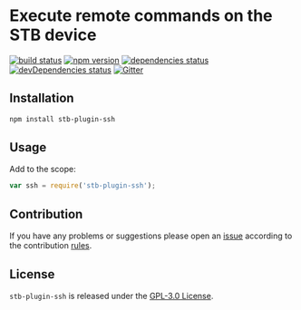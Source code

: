 Execute remote commands on the STB device
=========================================

[![build status](https://img.shields.io/travis/stbsdk/plugin-ssh.svg?style=flat-square)](https://travis-ci.org/stbsdk/plugin-ssh)
[![npm version](https://img.shields.io/npm/v/stb-plugin-ssh.svg?style=flat-square)](https://www.npmjs.com/package/stb-plugin-ssh)
[![dependencies status](https://img.shields.io/david/stbsdk/plugin-ssh.svg?style=flat-square)](https://david-dm.org/stbsdk/plugin-ssh)
[![devDependencies status](https://img.shields.io/david/dev/stbsdk/plugin-ssh.svg?style=flat-square)](https://david-dm.org/stbsdk/plugin-ssh?type=dev)
[![Gitter](https://img.shields.io/badge/gitter-join%20chat-blue.svg?style=flat-square)](https://gitter.im/DarkPark/stbsdk)


## Installation ##

```bash
npm install stb-plugin-ssh
```


## Usage ##

Add to the scope:

```js
var ssh = require('stb-plugin-ssh');
```


## Contribution ##

If you have any problems or suggestions please open an [issue](https://github.com/stbsdk/plugin-ssh/issues)
according to the contribution [rules](.github/contributing.md).


## License ##

`stb-plugin-ssh` is released under the [GPL-3.0 License](http://opensource.org/licenses/GPL-3.0).

